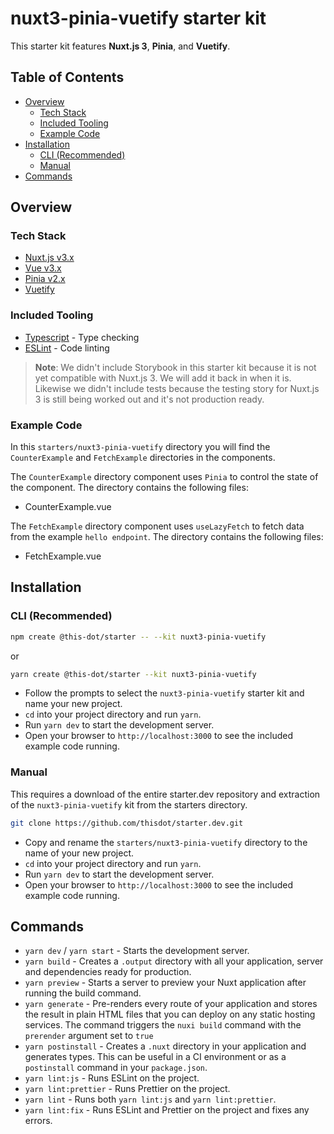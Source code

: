 # nuxt3-pinia-vuetify starter kit

This starter kit features **Nuxt.js 3**, **Pinia**, and **Vuetify**.

## Table of Contents

- [Overview](#overview)
  - [Tech Stack](#tech-stack)
  - [Included Tooling](#included-tooling)
  - [Example Code](#example-code)
- [Installation](#installation)
  - [CLI (Recommended)](#cli-recommended)
  - [Manual](#manual)
- [Commands](#commands)

## Overview

### Tech Stack

- [Nuxt.js v3.x](https://nuxt.com/)
- [Vue v3.x](https://vuejs.org/)
- [Pinia v2.x](https://pinia.vuejs.org/)
- [Vuetify](https://vuetifyjs.com/)

### Included Tooling

- [Typescript](https://www.typescriptlang.org/) - Type checking
- [ESLint](https://eslint.org/) - Code linting

> **Note**: We didn't include Storybook in this starter kit because it is not yet compatible with Nuxt.js 3. We will add it back in when it is. Likewise we didn't include tests because the testing story for Nuxt.js 3 is still being worked out and it's not production ready.

### Example Code

In this `starters/nuxt3-pinia-vuetify` directory you will find the `CounterExample` and `FetchExample` directories in the components.

The `CounterExample` directory component uses `Pinia` to control the state of the component. The directory contains the following files:

- CounterExample.vue

The `FetchExample` directory component uses `useLazyFetch` to fetch data from the example `hello endpoint`. The directory contains the following files:

- FetchExample.vue

## Installation

### CLI (Recommended)

```bash
npm create @this-dot/starter -- --kit nuxt3-pinia-vuetify
```

or

```bash
yarn create @this-dot/starter --kit nuxt3-pinia-vuetify
```

- Follow the prompts to select the `nuxt3-pinia-vuetify` starter kit and name your new project.
- `cd` into your project directory and run `yarn`.
- Run `yarn dev` to start the development server.
- Open your browser to `http://localhost:3000` to see the included example code running.

### Manual

This requires a download of the entire starter.dev repository and extraction of the `nuxt3-pinia-vuetify` kit from the starters directory.

```bash
git clone https://github.com/thisdot/starter.dev.git
```

- Copy and rename the `starters/nuxt3-pinia-vuetify` directory to the name of your new project.
- `cd` into your project directory and run `yarn`.
- Run `yarn dev` to start the development server.
- Open your browser to `http://localhost:3000` to see the included example code running.

## Commands

- `yarn dev` / `yarn start` - Starts the development server.
- `yarn build` - Creates a `.output` directory with all your application, server and dependencies ready for production.
- `yarn preview` - Starts a server to preview your Nuxt application after running the build command.
- `yarn generate` - Pre-renders every route of your application and stores the result in plain HTML files that you can deploy on any static hosting services. The command triggers the `nuxi build` command with the `prerender` argument set to `true`
- `yarn postinstall` - Creates a `.nuxt` directory in your application and generates types. This can be useful in a CI environment or as a `postinstall` command in your `package.json`.
- `yarn lint:js` - Runs ESLint on the project.
- `yarn lint:prettier` - Runs Prettier on the project.
- `yarn lint` - Runs both `yarn lint:js` and `yarn lint:prettier`.
- `yarn lint:fix` - Runs ESLint and Prettier on the project and fixes any errors.
